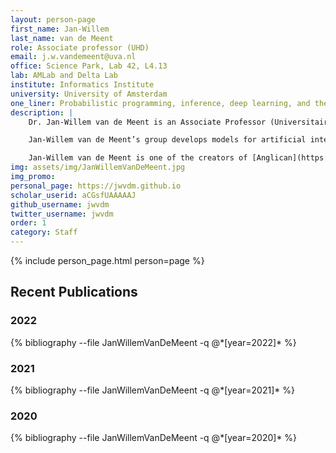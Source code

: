 ```yaml
---
layout: person-page
first_name: Jan-Willem 
last_name: van de Meent
role: Associate professor (UHD)
email: j.w.vandemeent@uva.nl
office: Science Park, Lab 42, L4.13
lab: AMLab and Delta Lab
institute: Informatics Institute
university: University of Amsterdam
one_liner: Probabilistic programming, inference, deep learning, and their applications.
description: |
    Dr. Jan-Willem van de Meent is an Associate Professor (Universitair Hoofddocent) at the University of Amsterdam. He co-directs the [AMLab](https://amlab.science.uva.nl/) with Max Welling and co-directs the [Uva Bosch Delta Lab](https://ivi.fnwi.uva.nl/uvaboschdeltalab/) with Theo Gevers. He also holds a position as an Assistant Professor at Northeastern University, where he is currently on leave. Prior to becoming faculty at Northeastern, he held a postdoctoral position with Frank Wood at Oxford, as well as a postdoctoral position with Chris Wiggins and Ruben Gonzalez at Columbia University. He carried out his PhD research in biophysics at Leiden and Cambridge with Wim van Saarloos and Ray Goldstein. 

    Jan-Willem van de Meent’s group develops models for artificial intelligence by combining probabilistic programming and deep learning. A major theme in this work is understanding which inductive biases can enable models to generalize from limited data. Inductive biases can take the form of a simulator that incorporates knowledge of an underlying physical system, causal structure, or symmetries of the underlying domain. At a technical level, his group develops inference methods, along with corresponding language abstractions to make these methods more modular and composable. To guide this technical work, his group collaborates extensively to develop models for neuroscience, robotics, NLP, healthcare, and the physical sciences.

    Jan-Willem van de Meent is one of the creators of [Anglican](https://probprog.github.io/anglican/), a probabilistic language based on Clojure. His group currently develops [Probabilistic Torch](https://github.com/probtorch/probtorch), a library for deep generative models that extends PyTorch. He is an author on a forthcoming book on probabilistic programming, a draft of which is available on arXiv. He is a co-chair of the international conference on probabilistic programming ([PROBPROG](https://probprog.cc/)). He was the recipient of an NWO Rubicon Fellowship and is a current recipient of the NSF CAREER award. 
img: assets/img/JanWillemVanDeMeent.jpg
img_promo: 
personal_page: https://jwvdm.github.io
scholar_userid: aCGsfUAAAAAJ
github_username: jwvdm
twitter_username: jwvdm
order: 1
category: Staff 
---
```


{% include person_page.html person=page %}

<div class="publications">
<h2>Recent Publications</h2>

<h3>2022</h3>
{% bibliography --file JanWillemVanDeMeent -q @*[year=2022]* %}

<h3>2021</h3>
{% bibliography --file JanWillemVanDeMeent -q @*[year=2021]* %}

<h3>2020</h3>
{% bibliography --file JanWillemVanDeMeent -q @*[year=2020]* %}

</div>

